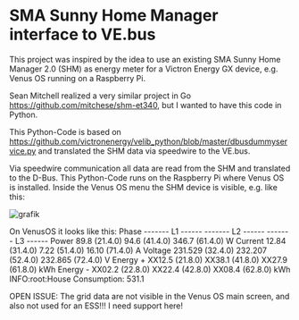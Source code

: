 # SMA Sunny Home Manager interface to VE.bus

This project was inspired by the idea to use an existing SMA Sunny Home Manager 2.0 (SHM) as energy meter for a Victron Energy GX device, e.g. Venus OS running on a Raspberry Pi.

Sean Mitchell realized a very similar project in Go https://github.com/mitchese/shm-et340, but I wanted to have this code in Python.

This Python-Code is based on https://github.com/victronenergy/velib_python/blob/master/dbusdummyservice.py and translated the SHM data via speedwire to the VE.bus.

Via speedwire communication all data are read from the SHM and translated to the D-Bus. This Python-Code runs on the Raspberry Pi where Venus OS is installed. Inside the Venus OS menu the SHM device is visible, e.g. like this:

![grafik](https://user-images.githubusercontent.com/99689771/156237997-9427df11-6b66-4b99-82a3-6f5dbfb0c146.png)

On VenusOS it looks like this:
Phase      ------- L1 ------ ------- L2 ------ ------- L3 ------
Power         89.8 (21.4.0)     94.6 (41.4.0)    346.7 (61.4.0) W
Current      12.84 (31.4.0)     7.22 (51.4.0)    16.10 (71.4.0) A
Voltage    231.529 (32.4.0)  232.207 (52.4.0)  232.865 (72.4.0) V
Energy +    XX12.5 (21.8.0)   XX38.1 (41.8.0)   XX27.9 (61.8.0) kWh
Energy -    XX02.2 (22.8.0)   XX22.4 (42.8.0)   XX08.4 (62.8.0) kWh
INFO:root:House Consumption: 531.1

OPEN ISSUE: The grid data are not visible in the Venus OS main screen, and also not used for an ESS!!! I need support here!
